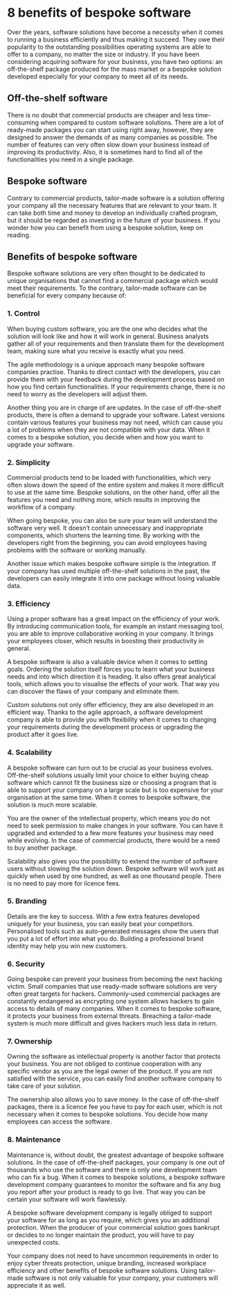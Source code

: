 
# 8 benefits of bespoke software
Over the years, software solutions have become a necessity when it comes to running a business efficiently and thus making it succeed. They owe their popularity to the outstanding possibilities operating systems are able to offer to a company, no matter the size or industry. If you have been considering acquiring software for your business, you have two options: an off-the-shelf package produced for the mass market or a bespoke solution developed especially for your company to meet all of its needs.

## Off-the-shelf software
There is no doubt that commercial products are cheaper and less time-consuming when compared to custom software solutions. There are a lot of ready-made packages you can start using right away, however, they are designed to answer the demands of as many companies as possible. The number of features can very often slow down your business instead of improving its productivity. Also, it is sometimes hard to find all of the functionalities you need in a single package.

## Bespoke software
Contrary to commercial products, tailor-made software is a solution offering your company all the necessary features that are relevant to your team. It can take both time and money to develop an individually crafted program, but it should be regarded as investing in the future of your business. If you wonder how you can benefit from using a bespoke solution, keep on reading.

## Benefits of bespoke software
Bespoke software solutions are very often thought to be dedicated to unique organisations that cannot find a commercial package which would meet their requirements.  To the contrary, tailor-made software can be beneficial for every company because of:

### 1. Control

When buying custom software, you are the one who decides what the solution will look like and how it will work in general. Business analysts gather all of your requirements and then translate them for the development team, making sure what you receive is exactly what you need.      

The agile methodology is a unique approach many bespoke software companies practise. Thanks to direct contact with the developers, you can provide them with your feedback during the development process based on how you find certain functionalities. If your requirements change, there is no need to worry as the developers will adjust them.

Another thing you are in charge of are updates. In the case of off-the-shelf products, there is often a demand to upgrade your software. Latest versions contain various features your business may not need, which can cause you a lot of problems when they are not compatible with your data. When it comes to a bespoke solution, you decide when and how you want to upgrade your software.

### 2. Simplicity

Commercial products tend to be loaded with functionalities, which very often slows down the speed of the entire system and makes it more difficult to use at the same time. Bespoke solutions, on the other hand, offer all the features you need and nothing more, which results in improving the workflow of a company.

When going bespoke, you can also be sure your team will understand the software very well. It doesn’t contain unnecessary and inappropriate components, which shortens the learning time. By working with the developers right from the beginning, you can avoid employees having problems with the software or working manually.

Another issue which makes bespoke software simple is the integration. If your company has used multiple off-the-shelf solutions in the past, the developers can easily integrate it into one package without losing valuable data.

### 3. Efficiency

Using a proper software has a great impact on the efficiency of your work. By introducing communication tools, for example an instant messaging tool, you are able to improve collaborative working in your company. It brings your employees closer, which results in boosting their productivity in general.

A bespoke software is also a valuable device when it comes to setting goals. Ordering the solution itself forces you to learn what your business needs and into which direction it is heading. It also offers great analytical tools, which allows you to visualise the effects of your work. That way you can discover the flaws of your company and eliminate them.

Custom solutions not only offer efficiency, they are also developed in an efficient way. Thanks to the agile approach, a software development company is able to provide you with flexibility when it comes to changing your requirements during the development process or upgrading the product after it goes live.

### 4. Scalability

A bespoke software can turn out to be crucial as your business evolves. Off-the-shelf solutions usually limit your choice to either buying cheap software which cannot fit the business size or choosing a program that is able to support your company on a large scale but is too expensive for your organisation at the same time. When it comes to bespoke software, the solution is much more scalable.

You are the owner of the intellectual property, which means you do not need to seek permission to make changes in your software. You can have it upgraded and extended to a few more features your business may need while evolving. In the case of commercial products, there would be a need to buy another package.

Scalability also gives you the possibility to extend the number of software users without slowing the solution down. Bespoke software will work just as quickly when used by one hundred, as well as one thousand people. There is no need to pay more for licence fees.

### 5. Branding

Details are the key to success. With a few extra features developed uniquely for your business, you can easily beat your competitors. Personalised tools such as auto-generated messages show the users that you put a lot of effort into what you do. Building a professional brand identity may help you win new customers.

### 6. Security

Going bespoke can prevent your business from becoming the next hacking victim. Small companies that use ready-made software solutions are very often great targets for hackers. Commonly-used commercial packages are constantly endangered as encrypting one system allows hackers to gain access to details of many companies. When it comes to bespoke software, it protects your business from external threats. Breaching a tailor-made system is much more difficult and gives hackers much less data in return.

### 7. Ownership

Owning the software as intellectual property is another factor that protects your business. You are not obliged to continue cooperation with any specific vendor as you are the legal owner of the product. If you are not satisfied with the service, you can easily find another software company to take care of your solution.

The ownership also allows you to save money. In the case of off-the-shelf packages, there is a licence fee you have to pay for each user, which is not necessary when it comes to bespoke solutions. You decide how many employees can access the software.

### 8. Maintenance

Maintenance is, without doubt, the greatest advantage of bespoke software solutions.  In the case of off-the-shelf packages, your company is one out of thousands who use the software and there is only one development team who can fix a bug. When it comes to bespoke solutions, a bespoke software development company guarantees to monitor the software and fix any bug you report after your product is ready to go live. That way you can be certain your software will work flawlessly.

A bespoke software development company is legally obliged to support your software for as long as you require, which gives you an additional protection. When the producer of your commercial solution goes bankrupt or decides to no longer maintain the product, you will have to pay unexpected costs.

Your company does not need to have uncommon requirements in order to enjoy cyber threats protection, unique branding, increased workplace efficiency and other benefits of bespoke software solutions. Using tailor-made software is not only valuable for your company, your customers will appreciate it as well.
